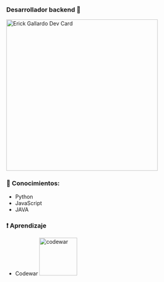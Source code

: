 ### Desarrollador backend 👋
<a href="https://app.daily.dev/erickgallardo"><img src="https://api.daily.dev/devcards/324718a3b0d24bcdb506f2604526f01a.png?r=fcp" width="400" alt="Erick Gallardo Dev Card"/></a>

### :blue_book: Conocimientos:
- Python
- JavaScript
- JAVA

### :exclamation: Aprendizaje

- Codewar <a href="https://www.codewars.com/users/SebasGallardo09"><img src="https://www.codewars.com/users/SebasGallardo09/badges/micro" width="100" alt="codewar"/></a>

<!--
**SebasGallardo09/SebasGallardo09** is a ✨ _special_ ✨ repository because its `README.md` (this file) appears on your GitHub profile.

Here are some ideas to get you started:

- 🔭 I’m currently working on ...
- 🌱 I’m currently learning ...
- 👯 I’m looking to collaborate on ...
- 🤔 I’m looking for help with ...
- 💬 Ask me about ...
- 📫 How to reach me: ...
- 😄 Pronouns: ...
- ⚡ Fun fact: ...
-->
